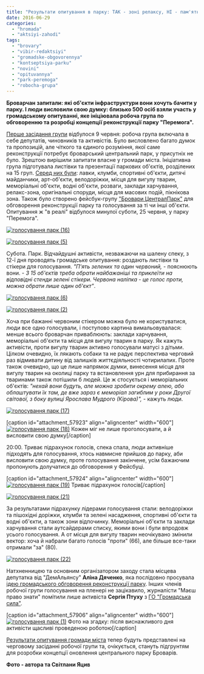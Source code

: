 ```yaml
---
title: "Результати опитування в парку: ТАК - зоні релаксу, НІ - пам'ятникам та кафе - ФОТО"
date: 2016-06-29
categories: 
  - "hromada"
  - "aktsiyi-zahodi"
tags: 
  - "brovary"
  - "vibir-redaktsiyi"
  - "gromadske-obgovorennya"
  - "kontseptsiya-parku"
  - "novini"
  - "opituvannya"
  - "park-peremoga"
  - "robocha-grupa"
---
```


**Броварчан запитали: які об'єкти інфраструктури вони хочуть бачити у парку. І люди висловили свою думку: близько 500 осіб взяли участь у громадському опитуванні, яке ініціювала робоча група по обговоренню та розробці концепції реконструкції парку "Перемога".**

[Перше засідання групи](https://mpz.brovary.org/pershyj-etap-u-brovarah-onovlyat-kontseptsiyu-tsentralnogo-parku-razom-z-gromadoyu/) відбулося 9 червня: робоча група включала в себе депутатів, чиновників та активістів. Було висловлено багато думок та пропозицій, але чіткого та єдиного розуміння, якої саме реконструкції потребує броварський центральний парк, у присутніх не було. Зрештою вирішили запитати власне у громади міста. Ініціативна група підготувала листівки та презентації паркових об'єктів, розділених на 15 груп. [Серед них були](https://www.facebook.com/groups/brovarycentralpark/permalink/1746131818934276/): лавки, клумби, спортивні об'єкти, дитячі майданчики, арт-об'єкти, велодоріжки, місця для вигулу тварин, меморіальні об'єкти, водні об'єкти, розваги, заклади харчування, релакс-зона, оригінальні споруди, місця для масових подій, пікнікова зона. Також було створено фейсбук-групу ["Бровари ЦентралПарк"](https://www.facebook.com/groups/brovarycentralpark/?fref=ts) для обговорення реконструкції парку та голосування за ті чи інші об'єкти. Опитування ж "в реалі" відбулося минулої суботи, 25 червня, у парку "Перемога".

[![голосування парк (16)](https://mpz.brovary.org/wp-content/uploads/2016/06/golosuvannya-park-16.jpg)](https://mpz.brovary.org/wp-content/uploads/2016/06/golosuvannya-park-16.jpg)

[![голосування парк (5)](https://mpz.brovary.org/wp-content/uploads/2016/06/golosuvannya-park-5.jpg)](https://mpz.brovary.org/wp-content/uploads/2016/06/golosuvannya-park-5.jpg)

Субота. Парк. Відчайдушні активісти, незважаючи на шалену спеку, з 12-ї дня проводять громадське опитування: роздають листівки та стікери для голосування. _"П'ять зелених та один червоний,_ - пояснюють вони. - _З 15 об'єктів треба обрати найбажаніші та приклеїти на відповідні стенди зелені стікери. Червона наліпка - це голос проти, можна обрати лише один об'єкт"_.

[![голосування парк (6)](https://mpz.brovary.org/wp-content/uploads/2016/06/golosuvannya-park-6.jpg)](https://mpz.brovary.org/wp-content/uploads/2016/06/golosuvannya-park-6.jpg)

[![голосування парк (2)](https://mpz.brovary.org/wp-content/uploads/2016/06/golosuvannya-park-2.jpg)](https://mpz.brovary.org/wp-content/uploads/2016/06/golosuvannya-park-2.jpg)

Хоча при бажанні червоним стікером можна було не користуватися, люди все одно голосували, і поступово картина вимальовувалася: менше всього броварчан приваблюють: заклади харчування, меморіальні об'єкти та місця для вигулу тварин в парку. Як кажуть активісти, проти вигулу тварин активно голосували матусі з дітьми. Цілком очевидно, їх лякають собаки та не радує перспектива черговий раз відмивати дитину від залишків життєдіяльності чотирилапих. Проте також очевидно, що це лише напрямок думки, винесення місця для вигулу тварин на околиці парку та встановлення урн для прибирання за тваринами також потішили б людей. Це ж стосується і меморіальних об'єктів: _"нехай вони будуть, але можна зробити окрему алею, або облаштувати їх там, де вже зараз є меморіал загиблим у роки Другої світової, з боку вулиці Ярослава Мудрого (Кірова)",_ - кажуть люди.

[![голосування парк (17)](https://mpz.brovary.org/wp-content/uploads/2016/06/golosuvannya-park-17.jpg)](https://mpz.brovary.org/wp-content/uploads/2016/06/golosuvannya-park-17.jpg)

\[caption id="attachment\_57923" align="aligncenter" width="600"\][![голосування парк (18)](https://mpz.brovary.org/wp-content/uploads/2016/06/golosuvannya-park-18.jpg)](https://mpz.brovary.org/wp-content/uploads/2016/06/golosuvannya-park-18.jpg) Кожен міг не лише проголосувати, а й висловити свою думку\[/caption\]

20:00. Триває підрахунок голосів, спека спала, люди активніше підходять для голосування, хтось навмисне прийшов до парку, аби висловити свою думку, проте голосування закінчене, усім бажаючим пропонують долучатися до обговорення у Фейсбуці.

\[caption id="attachment\_57924" align="aligncenter" width="600"\][![голосування парк (19)](https://mpz.brovary.org/wp-content/uploads/2016/06/golosuvannya-park-19.jpg)](https://mpz.brovary.org/wp-content/uploads/2016/06/golosuvannya-park-19.jpg) Триває підрахунок голосів\[/caption\]

[![голосування парк (21)](https://mpz.brovary.org/wp-content/uploads/2016/06/golosuvannya-park-21.jpg)](https://mpz.brovary.org/wp-content/uploads/2016/06/golosuvannya-park-21.jpg)

За результатами підрахунку лідерами голосування стали: велодоріжки та пішохідні доріжки, клумби та зелені насадження, спортивні об'єкти та водні об'єкти, а також зони відпочинку. Меморіальні об'єкти та заклади харчування стали аутсайдерами списку, якими вони і були впродовж усього голосування. А от місця для вигулу тварин неочікувано змінили вектор: хоча й набрали багато голосів "проти" (66), але більше все-таки отримали "за" (80).

[![голосування парк (22)](https://mpz.brovary.org/wp-content/uploads/2016/06/golosuvannya-park-22.jpg)](https://mpz.brovary.org/wp-content/uploads/2016/06/golosuvannya-park-22.jpg)

Натхненницею та основним організатором заходу стала місцева депутатка від "ДемАльянсу" **Аліна Дяченко**, яка послідовно просувала [ідею громадського обговорення реконструкції парку](https://mpz.brovary.org/park-yak-rubikon-abo-chyya-peremoga-mera-chy-gromady/). Інших членів робочої групи голосування на пленері не зацікавило, журналісти "Маєш право знати" помітили лише активіста **Сергія Птуху** з [ГО "Громадська сила"](https://mpz.brovary.org/brovarchany-proty-perenesennya-zupynky-naproty-trts-terminal/).

\[caption id="attachment\_57906" align="aligncenter" width="600"\][![голосування парк (1)](https://mpz.brovary.org/wp-content/uploads/2016/06/golosuvannya-park-1.jpg)](https://mpz.brovary.org/wp-content/uploads/2016/06/golosuvannya-park-1.jpg) Фото на згадку: після виснажливого дня активісти щасливі проведеною роботою\[/caption\]

[Результати опитування громади міста](https://www.facebook.com/groups/brovarycentralpark/permalink/1748105002070291/) тепер будуть представлені на черговому засіданні робочої групи та, очікується, стануть підгрунтям для розробки концепції оновлення центрального парку Броварів.

**Фото - автора та Світлани Яцив**
